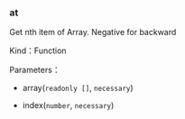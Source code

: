 
### at


Get nth item of Array. Negative for backward


Kind：Function


Parameters：

- array(`readonly []`, `necessary`) 


- index(`number`, `necessary`) 

